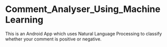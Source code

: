 # Comment_Analyser_Using_MachineLearning
This is an Android App which uses Natural Language Processing to classify whether your comment is positive or negative.

